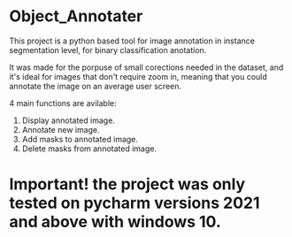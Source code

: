 # Object_Annotater

This project is a python based tool for image annotation in instance segmentation level, for binary classification anotation.

It was made for the porpuse of small corections needed in the dataset, and it's ideal for images that don't require zoom in, meaning that you could annotate the image on an average user screen.

4 main functions are avilable:
1) Display annotated image.
2) Annotate new image.
3) Add masks to annotated image.
4) Delete masks from annotated image.

# Important! the project was only tested on pycharm versions 2021 and above with windows 10.
